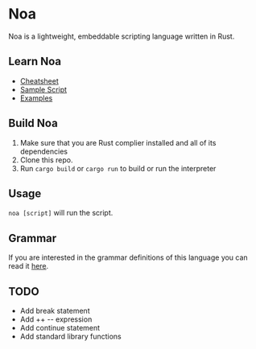 # Noa

Noa is a lightweight, embeddable scripting language written in Rust.

## Learn Noa

- [Cheatsheet](./Cheatsheet.md)
- [Sample Script](./sample.noa)
- [Examples](./examples)

## Build Noa

1. Make sure that you are Rust complier installed and all of its dependencies
2. Clone this repo.
3. Run `cargo build` or `cargo run` to build or run the interpreter

## Usage

`noa [script]` will run the script.

## Grammar

If you are interested in the grammar definitions of this language you can read it [here](./Grammar.md).

## TODO

- Add break statement
- Add ++ -- expression
- Add continue statement
- Add standard library functions
